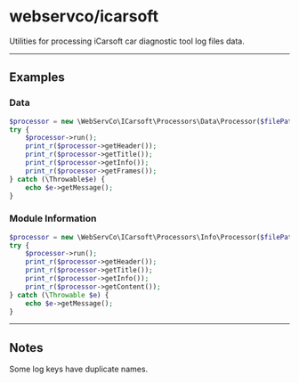 # webservco/icarsoft

Utilities for processing iCarsoft car diagnostic tool log files data.

---

## Examples

### Data

```php
$processor = new \WebServCo\ICarsoft\Processors\Data\Processor($filePath);
try {
    $processor->run();
    print_r($processor->getHeader());
    print_r($processor->getTitle());
    print_r($processor->getInfo());
    print_r($processor->getFrames());
} catch (\Throwable$e) {
    echo $e->getMessage();
}
```

### Module Information

```php
$processor = new \WebServCo\ICarsoft\Processors\Info\Processor($filePath);
try {
    $processor->run();
    print_r($processor->getHeader());
    print_r($processor->getTitle());
    print_r($processor->getInfo());
    print_r($processor->getContent());
} catch (\Throwable $e) {
    echo $e->getMessage();
}
```

---

## Notes

Some log keys have duplicate names.
